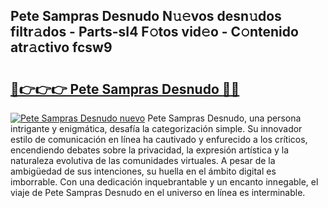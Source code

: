 ## Pete Sampras Desnudo N𝚞𝚎vos desn𝚞dos filtr𝚊dos - Parts-sI4 F𝚘tos vid𝚎o - C𝚘ntenido atr𝚊ctivo fcsw9

# <h2><a href="http://mb4qs5.tromn.icu/?c=Pete+Sampras+Desnudo">🔗👉👉👉 Pete Sampras Desnudo 🔗🔗</a></h2>

[![Pete Sampras Desnudo nuevo](https://i.imgur.com/pEAQMta.gif)](http://mb4qs5.tromn.icu/?c=Pete+Sampras+Desnudo)
Pete Sampras Desnudo, una persona intrigante y enigmática, desafía la categorización simple. Su innovador estilo de comunicación en línea ha cautivado y enfurecido a los críticos, encendiendo debates sobre la privacidad, la expresión artística y la naturaleza evolutiva de las comunidades virtuales. A pesar de la ambigüedad de sus intenciones, su huella en el ámbito digital es imborrable. Con una dedicación inquebrantable y un encanto innegable, el viaje de Pete Sampras Desnudo en el universo en línea es interminable.
